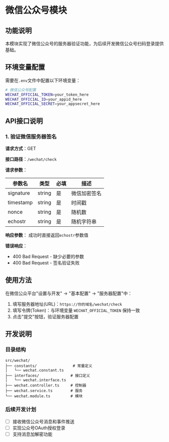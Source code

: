 # 微信公众号模块

## 功能说明

本模块实现了微信公众号的服务器验证功能，为后续开发微信公众号扫码登录提供基础。

## 环境变量配置

需要在`.env`文件中配置以下环境变量：

```bash
# 微信公众号配置
WECHAT_OFFICIAL_TOKEN=your_token_here
WECHAT_OFFICIAL_ID=your_appid_here
WECHAT_OFFICIAL_SECRET=your_appsecret_here
```

## API接口说明

### 1. 验证微信服务器签名

**请求方式**：GET

**接口路径**：`/wechat/check`

**请求参数**：

| 参数名    | 类型   | 必填 | 描述         |
| --------- | ------ | ---- | ------------ |
| signature | string | 是   | 微信加密签名 |
| timestamp | string | 是   | 时间戳       |
| nonce     | string | 是   | 随机数       |
| echostr   | string | 是   | 随机字符串   |

**响应参数**：
成功时直接返回`echostr`参数值

**错误响应**：

- 400 Bad Request - 缺少必要的参数
- 400 Bad Request - 签名验证失败

## 使用方法

在微信公众平台"设置与开发" -> "基本配置" -> "服务器配置"中：

1. 填写服务器地址(URL)：`https://你的域名/wechat/check`
2. 填写令牌(Token)：与环境变量 `WECHAT_OFFICIAL_TOKEN` 保持一致
3. 点击"提交"按钮，验证服务器配置

## 开发说明

### 目录结构

```
src/wechat/
├── constants/                # 常量定义
│   └── wechat.constant.ts
├── interfaces/              # 接口定义
│   └── wechat.interface.ts
├── wechat.controller.ts     # 控制器
├── wechat.service.ts        # 服务
└── wechat.module.ts         # 模块
```

### 后续开发计划

- [ ] 接收微信公众号消息和事件推送
- [ ] 实现公众号OAuth授权登录
- [ ] 支持消息加解密功能
